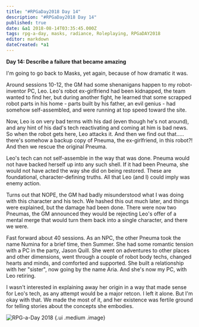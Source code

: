 ```yaml
---
title: "#RPGaDay2018 Day 14"
description: "#RPGaDay2018 Day 14"
published: true
date: &a1 2018-08-14T03:35:45.000Z
tags: rpg-a-day, masks, radiance, Roleplaying, RPGaDAY2018
editor: markdown
dateCreated: *a1
---
```


**Day 14: Describe a failure that became amazing**

I'm going to go back to Masks, yet again, because of how dramatic it was.

<!-- more -->

Around sessions 10-12, the GM had some shenanigans happen to my robot-inventor PC, Leo. Leo's robot ex-girlfriend had been kidnapped, the team wanted to find her, but during another fight, he learned that some scrapped robot parts in his home - parts built by his father, an evil genius - had somehow self-assembled, and were running at top speed toward the site.

Now, Leo is on very bad terms with his dad (even though he's not around), and any hint of his dad's tech reactivating and coming at him is bad news. So when the robot gets here, Leo attacks it. And then we find out that..... there's somehow a backup copy of Pneuma, the ex-girlfriend, in this robot?! And then we rescue the original Pneuma.

Leo's tech can not self-assemble in the way that was done. Pneuma would not have backed herself up into any such shell. If it had been Pneuma, she would not have acted the way she did on being restored. These are foundational, character-defining truths. All that Leo (and I) could imply was enemy action.

Turns out that NOPE, the GM had badly misunderstood what I was doing with this character and his tech. We hashed this out much later, and things were explained, but the damage had been done. There were now two Pneumas, the GM announced they would be rejecting Leo's offer of a mental merge that would turn them back into a single character, and there we were.

Fast forward about 40 sessions. As an NPC, the other Pneuma took the name Numina for a brief time, then Summer. She had some romantic tension with a PC in the party, Jason Quill. She went on adventures to other places and other dimensions, went through a couple of robot body techs, changed hearts and minds, and comforted and supported. She built a relationship with her "sister", now going by the name Aria. And she's now my PC, with Leo retiring.

I wasn't interested in explaining away her origin in a way that made sense for Leo's tech, as any attempt would be a major retcon. I left it alone. But I'm okay with that. We made the most of it, and her existence was fertile ground for telling stories about the concepts she embodies.

![RPG-a-Day 2018](/assets/rpg/RPG-a-Day%202018.jpg) {.ui .medium .image}